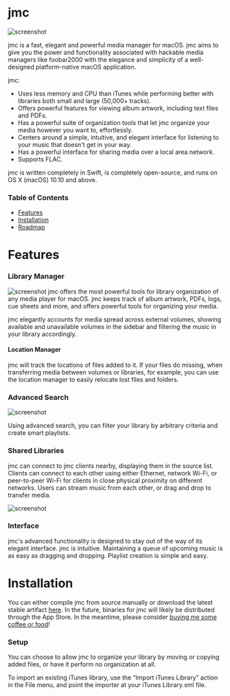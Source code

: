 # jmc
![screenshot](https://puu.sh/xoZTi/b6ae1550f8.png)

jmc is a fast, elegant and powerful media manager for macOS. jmc aims to give you the power and functionality associated with hackable media managers like foobar2000 with the elegance and simplicity of a well-designed platform-native macOS application.

jmc:

- Uses less memory and CPU than iTunes while performing better with libraries both small and large (50,000+ tracks).
- Offers powerful features for viewing album artwork, including text files and PDFs.
- Has a powerful suite of organization tools that let jmc organize your media however you want to, effortlessly.
- Centers around a simple, intuitive, and elegant interface for listening to your music that doesn't get in your way.
- Has a powerful interface for sharing media over a local area network.
- Supports FLAC.

jmc is written completely in Swift, is completely open-source, and runs on OS X (macOS) 10.10 and above.

### Table of Contents
- [Features](#features)
- [Installation](#installation)
- [Roadmap](#roadmap)

# Features

### Library Manager
![screenshot](https://puu.sh/xoZHp/31dddfc751.png)
jmc offers the most powerful tools for library organization of any media player for macOS. jmc keeps track of album artwork, PDFs, logs, cue sheets and more, and offers powerful tools for organizing your media.

jmc elegantly accounts for media spread across external volumes, showing available and unavailable volumes in the sidebar and filtering the music in your library accordingly.

#### Location Manager
jmc will track the locations of files added to it. If your files do missing, when transferring media between volumes or libraries, for example, you can use the location manager to easily relocate lost files and folders.

### Advanced Search
![screenshot](https://i.imgur.com/oYB83zF.png)

Using advanced search, you can filter your library by arbitrary criteria and create smart playlists.

### Shared Libraries

jmc can connect to jmc clients nearby, displaying them in the source list. Clients can connect to each other using either Ethernet, network Wi-Fi, or peer-to-peer Wi-Fi for clients in close physical proximity on different networks. Users can stream music from each other, or drag and drop to transfer media.

![screenshot](https://i.imgur.com/SJ5RgM5.png)

### Interface
jmc's advanced functionality is designed to stay out of the way of its elegant interface. jmc is intuitive. Maintaining a queue of upcoming music is as easy as dragging and dropping. Playlist creation is simple and easy.

# Installation
You can either compile jmc from source manually or download the latest stable artifact [here](https://github.com/jcm93/jmc/). In the future, binaries for jmc will likely be distributed through the App Store. In the meantime, please consider [buying me some coffee or food](https://jcm93.github.io/money/)!

### Setup
You can choose to allow jmc to organize your library by moving or copying added files, or have it perform no organization at all. 

To import an existing iTunes library, use the “Import iTunes Library” action in the File menu, and point the importer at your iTunes Library.xml file.
